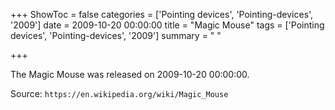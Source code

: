 +++
ShowToc = false
categories = ['Pointing devices', 'Pointing-devices', '2009']
date = 2009-10-20 00:00:00
title = "Magic Mouse"
tags = ['Pointing devices', 'Pointing-devices', '2009']
summary = " "

+++

The Magic Mouse was released on 2009-10-20 00:00:00.

Source: `https://en.wikipedia.org/wiki/Magic_Mouse`


